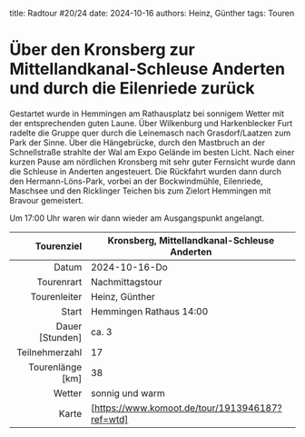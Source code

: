 title: Radtour #20/24 
date: 2024-10-16
authors: Heinz, Günther 
tags: Touren 

# Über den Kronsberg zur Mittellandkanal-Schleuse Anderten und durch die Eilenriede zurück

Gestartet wurde in Hemmingen am Rathausplatz bei sonnigem Wetter
mit der entsprechenden guten Laune.
Über Wilkenburg und Harkenblecker Furt radelte die Gruppe quer durch die Leinemasch nach
Grasdorf/Laatzen zum Park der Sinne. Über die Hängebrücke, durch
den Mastbruch an der Schnellstraße strahlte der Wal am Expo Gelände
im besten Licht. Nach einer kurzen Pause am nördlichen Kronsberg mit sehr guter Fernsicht wurde dann die Schleuse in
Anderten angesteuert. Die Rückfahrt wurden
dann durch den Hermann-Löns-Park, vorbei an der Bockwindmühle, Eilenriede, Maschsee
und den Ricklinger Teichen bis zum Zielort Hemmingen mit Bravour
gemeistert.

Um 17:00 Uhr waren wir dann wieder am Ausgangspunkt angelangt.


Tourenziel       | Kronsberg, Mittellandkanal-Schleuse Anderten
---------------: | ----------------------- 
Datum            | 2024-10-16-Do
Tourenrart       | Nachmittagstour
Tourenleiter     | Heinz, Günther
Start            | Hemmingen Rathaus 14:00
Dauer [Stunden]  | ca. 3
Teilnehmerzahl   | 17
Tourenlänge [km] | 38
Wetter           | sonnig und warm
Karte            | [https://www.komoot.de/tour/1913946187?ref=wtd]
